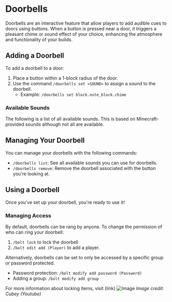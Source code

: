 # Doorbells

Doorbells are an interactive feature that allow players to add audible cues to doors using buttons. When a button is pressed near a door, it triggers a pleasant chime or sound effect of your choice, enhancing the atmosphere and functionality of your builds.

## Adding a Doorbell
To add a doorbell to a door:
1. Place a button within a 1-block radius of the door.
2. Use the command `/doorbells set <SOUND>` to assign a sound to the doorbell.
    - Example: `/doorbells set block.note_block.chime`

### Available Sounds
The following is a list of all available sounds. This is based on Minecraft-provided sounds although not all are available.

## Managing Your Doorbell
You can manage your doorbells with the following commands:
- `/doorbells list`: See all available sounds you can use for doorbells.
- `/doorbells remove`: Remove the doorbell associated with the button you're looking at.

## Using a Doorbell
Once you've set up your doorbell, you're ready to use it!

### Managing Access
By default, doorbells can be rang by anyone. To change the permission of who can ring your doorbell:
1. `/bolt lock` to lock the doorbell
2. `/bolt edit add (Player)` to add a player.

Alternatively, doorbells can be set to only be accessed by a specific group or password protected.
- Password protection: `/bolt modify add password (Password)`
- Adding a group: `/bolt modify add group`

For more information about locking items, visit (link)
![Image](https://i.ytimg.com/vi/aU-0exbI3Nc/maxresdefault.jpg)
*Image credit: Cubey (Youtube)*
